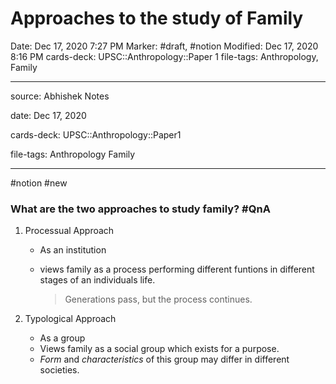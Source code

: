 # Approaches to the study of Family

Date: Dec 17, 2020 7:27 PM
Marker: #draft, #notion
Modified: Dec 17, 2020 8:16 PM
cards-deck: UPSC::Anthropology::Paper 1
file-tags: Anthropology, Family

---

source: Abhishek Notes

date: Dec 17, 2020 

cards-deck: UPSC::Anthropology::Paper1

file-tags: Anthropology Family

---

#notion #new

### What are the two approaches to study family? #QnA

1. Processual Approach
    - As an institution
    - views family as a process performing different funtions in different stages of an individuals life.

        > Generations pass, but the process continues.

2. Typological Approach
    - As a group
    - Views family as a social group which exists for a purpose.
    - *Form* and *characteristics* of this group may differ in different societies.